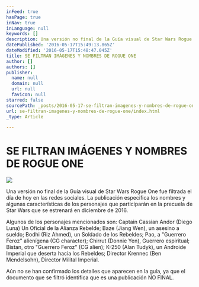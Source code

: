 ```yaml
---
inFeed: true
hasPage: true
inNav: true
inLanguage: null
keywords: []
description: Una versión no final de la Guía visual de Star Wars Rogue One fue filtrada el día de hoy en las redes sociales. La publicación especifica los nombres y algunas características de los personajes que participarán en la precuela de Star Wars que se estrenará en diciembre de 2016.
datePublished: '2016-05-17T15:49:13.865Z'
dateModified: '2016-05-17T15:48:47.045Z'
title: SE FILTRAN IMÁGENES Y NOMBRES DE ROGUE ONE
author: []
authors: []
publisher:
  name: null
  domain: null
  url: null
  favicon: null
starred: false
sourcePath: _posts/2016-05-17-se-filtran-imagenes-y-nombres-de-rogue-one.md
url: se-filtran-imagenes-y-nombres-de-rogue-one/index.html
_type: Article

---
```

# SE FILTRAN IMÁGENES Y NOMBRES DE ROGUE ONE
![](https://the-grid-user-content.s3-us-west-2.amazonaws.com/ad07fd0f-b342-4594-89a0-a4b0f4ddccb8.jpg)

Una versión no final de la Guía visual de Star Wars Rogue One fue filtrada el día de hoy en las redes sociales. La publicación especifica los nombres y algunas características de los personajes que participarán en la precuela de Star Wars que se estrenará en diciembre de 2016\.

Algunos de los personajes mencionados son: Captain Cassian Andor (Diego Luna) Un Oficial de la Alianza Rebelde; Baze (Jiang Wen), un asesino a sueldo; Bodhi (Riz Ahmed), un Soldado de los Rebeldes; Pao, a "Guerrero Feroz" alienígena (CG character); Chirrut (Donnie Yen), Guerrero espiritual; Bistan, otro "Guerrero Feroz" (CG alien); K-250 (Alan Tudyk), un Androide Imperial que deserta hacia los Rebeldes; Director Krennec (Ben Mendelsohn), Director Milital Imperial.

Aún no se han confirmado los detalles que aparecen en la guía, ya que el documento que se filtró identifica que es una publicación NO FINAL.